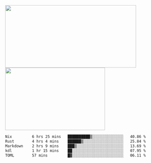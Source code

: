 <a href="https://github.com/anuraghazra/github-readme-stats">
  <img height=200 width=420 align="center" src="https://github-readme-stats.vercel.app/api?username=airRnot1106&hide_title=true&show_icons=true&rank_icon=github" />
</a>
<a href="https://github.com/anuraghazra/convoychat">
  <img height=200 width=320 align="center" src="https://github-readme-stats.vercel.app/api/top-langs/?username=airRnot1106&hide_title=true&layout=compact&hide=html,css" />
</a>

<!--START_SECTION:waka-->

```txt
Nix         6 hrs 25 mins   ██████████▒░░░░░░░░░░░░░░   40.86 %
Rust        4 hrs 4 mins    ██████▒░░░░░░░░░░░░░░░░░░   25.84 %
Markdown    2 hrs 9 mins    ███▒░░░░░░░░░░░░░░░░░░░░░   13.69 %
kdl         1 hr 15 mins    ██░░░░░░░░░░░░░░░░░░░░░░░   07.95 %
TOML        57 mins         █▓░░░░░░░░░░░░░░░░░░░░░░░   06.11 %
```

<!--END_SECTION:waka-->
